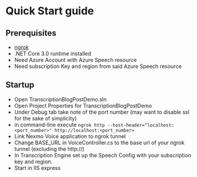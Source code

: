# Quick Start guide

## Prerequisites

* [ngrok](http://ngrok.com/)
* .NET Core 3.0 runtime installed
* Need Azure Account with Azure Speech resource
* Need subscription Key and region from said Azure Speech resource

## Startup

* Open TranscriptionBlogPostDemo.sln
* Open Project Properties for TranscriptionBlogPostDemo
* Under Debug tab take note of the port number (may want to disable ssl for the sake of simplicity)
* in command-line execute `ngrok http --host-header="localhost:<port_number>" http://localhost:<port_number>`
* Link Nexmo Voice application to ngrok tunnel
* Change BASE_URL in VoiceController.cs to the base url of your ngrok tunnel (excluding the http://)
* In Transcription Engine set up the Speech Config with your subscription key and region.
* Start in IIS express
